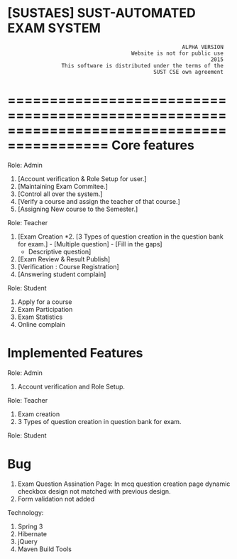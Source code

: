 [SUSTAES] SUST-AUTOMATED EXAM SYSTEM
========================================================================
                                                           ALPHA VERSION
                                           Website is not for public use
                                                                    2015
                     This software is distributed under the terms of the 
                                                  SUST CSE own agreement

==========================================================================================
Core features
==============
Role: Admin
1.	[Account verification & Role Setup for user.]
2.	[Maintaining Exam Commitee.]
3.	[Control all over the system.]
4.	[Verify a course and assign the teacher of that course.]
5.	[Assigning New course to the Semester.]


Role: Teacher
1.	[Exam Creation
*2.	[3 Types of question creation in the question bank for exam.]
   		-	[Multiple question]
    	-	[Fill in the gaps]
    - Descriptive question]
3.	[Exam Review & Result Publish]
4.	[Verification : Course Registration]
5.	[Answering student complain]

Role: Student
1. Apply for a course
2. Exam Participation
3. Exam Statistics
4. Online complain


Implemented Features
====================
Role: Admin
1. Account verification and Role Setup.

Role: Teacher
1. Exam creation
2. 3 Types of question creation in question bank for exam.

Role: Student

Bug
=========================
1. Exam Question Assination Page: In mcq question creation page dynamic checkbox design not matched with previous design.
2. Form validation not added

Technology:
1. Spring 3
2. Hibernate
3. jQuery
4. Maven Build Tools





